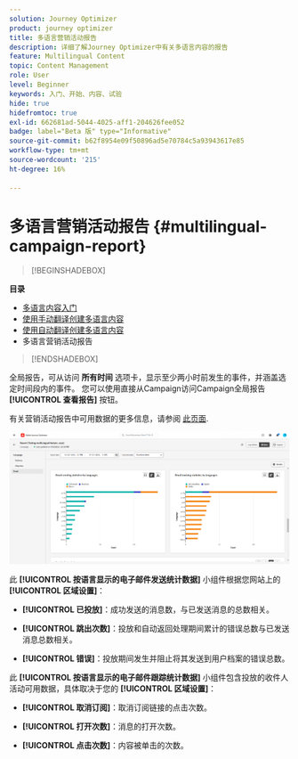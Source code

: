```yaml
---
solution: Journey Optimizer
product: journey optimizer
title: 多语言营销活动报告
description: 详细了解Journey Optimizer中有关多语言内容的报告
feature: Multilingual Content
topic: Content Management
role: User
level: Beginner
keywords: 入门、开始、内容、试验
hide: true
hidefromtoc: true
exl-id: 662681ad-5044-4025-aff1-204626fee052
badge: label="Beta 版" type="Informative"
source-git-commit: b62f8954e09f50896ad5e70784c5a93943617e85
workflow-type: tm+mt
source-wordcount: '215'
ht-degree: 16%

---
```


# 多语言营销活动报告 {#multilingual-campaign-report}

>[!BEGINSHADEBOX]

**目录**

* [多语言内容入门](multilingual-gs.md)
* [使用手动翻译创建多语言内容](multilingual-manual.md)
* [使用自动翻译创建多语言内容](multilingual-automated.md)
* 多语言营销活动报告

>[!ENDSHADEBOX]

全局报告，可从访问 **所有时间** 选项卡，显示至少两小时前发生的事件，并涵盖选定时间段内的事件。 您可以使用直接从Campaign访问Campaign全局报告 **[!UICONTROL 查看报告]** 按钮。

有关营销活动报告中可用数据的更多信息，请参阅 [此页面](../reports/campaign-global-report.md).

![](assets/report_multilingual.png)

此 **[!UICONTROL 按语言显示的电子邮件发送统计数据]** 小组件根据您网站上的 **[!UICONTROL 区域设置]**：

* **[!UICONTROL 已投放]**：成功发送的消息数，与已发送消息的总数相关。

* **[!UICONTROL 跳出次数]**：投放和自动返回处理期间累计的错误总数与已发送消息总数相关。

* **[!UICONTROL 错误]**：投放期间发生并阻止将其发送到用户档案的错误总数。

此 **[!UICONTROL 按语言显示的电子邮件跟踪统计数据]** 小组件包含投放的收件人活动可用数据，具体取决于您的 **[!UICONTROL 区域设置]**：

* **[!UICONTROL 取消订阅]**：取消订阅链接的点击次数。

* **[!UICONTROL 打开次数]**：消息的打开次数。

* **[!UICONTROL 点击次数]**：内容被单击的次数。
